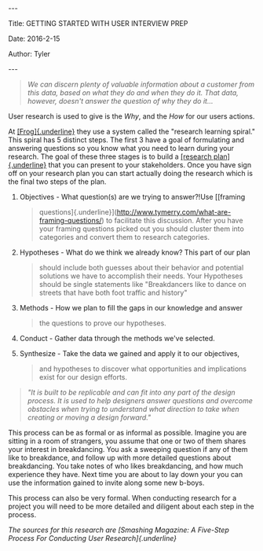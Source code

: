 \-\--

Title: GETTING STARTED WITH USER INTERVIEW PREP

Date: 2016-2-15

Author: Tyler

\-\--

> *We can discern plenty of valuable information about a customer from
> this data, based on what they do and when they do it. That data,
> however, doesn't answer the question of why they do it\...*

User research is used to give is the *Why*, and the *How* for our users
actions.

At
[[Frog]{.underline}](https://www.tymerry.com/getting-started-with-user-research/www.frogdesign.com)
they use a system called the \"research learning spiral.\" This spiral
has 5 distinct steps. The first 3 have a goal of formulating and
answering questions so you know what you need to learn during your
research. The goal of these three stages is to build a [[research
plan]{.underline}](https://www.smashingmagazine.com/2012/01/26/ux-research-plan-stakeholders-love/)
that you can present to your stakeholders. Once you have sign off on
your research plan you can start actually doing the research which is
the final two steps of the plan.

1.  Objectives - What question(s) are we trying to answer?!Use [[framing
    > questions]{.underline}](http://www.tymerry.com/what-are-framing-questions/)
    > to facilitate this discussion. After you have your framing
    > questions picked out you should cluster them into categories and
    > convert them to research categories.

2.  Hypotheses - What do we think we already know? This part of our plan
    > should include both guesses about their behavior and potential
    > solutions we have to accomplish their needs. Your Hypotheses
    > should be single statements like \"Breakdancers like to dance on
    > streets that have both foot traffic and history\"

3.  Methods - How we plan to fill the gaps in our knowledge and answer
    > the questions to prove our hypotheses.

4.  Conduct - Gather data through the methods we\'ve selected.

5.  Synthesize - Take the data we gained and apply it to our objectives,
    > and hypotheses to discover what opportunities and implications
    > exist for our design efforts.

> *"It is built to be replicable and can fit into any part of the design
> process. It is used to help designers answer questions and overcome
> obstacles when trying to understand what direction to take when
> creating or moving a design forward.\"*

This process can be as formal or as informal as possible. Imagine you
are sitting in a room of strangers, you assume that one or two of them
shares your interest in breakdancing. You ask a sweeping question if any
of them like to breakdance, and follow up with more detailed questions
about breakdancing. You take notes of who likes breakdancing, and how
much experience they have. Next time you are about to lay down your you
can use the information gained to invite along some new b-boys.

This process can also be very formal. When conducting research for a
project you will need to be more detailed and diligent about each step
in the process.

*The sources for this research are* *[Smashing Magazine: A Five-Step
Process For Conducting User Research]{.underline}*
